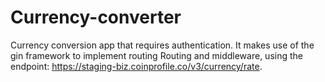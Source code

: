 # Currency-converter
Currency conversion app that requires authentication.
It makes use of the gin framework to implement routing Routing and middleware, using the endpoint: https://staging-biz.coinprofile.co/v3/currency/rate.
